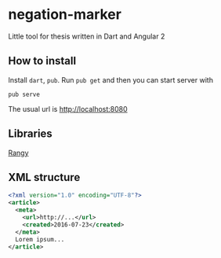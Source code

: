 negation-marker
===============

Little tool for thesis written in Dart and Angular 2

How to install
----------
Install `dart`, `pub`. Run `pub get` and then you can start server with
```
pub serve
```

The usual url is [http://localhost:8080](http://localhost:8080)

Libraries
---------

[Rangy](https://github.com/timdown/rangy)

XML structure
-------------
```xml
<?xml version="1.0" encoding="UTF-8"?>
<article>
  <meta>
    <url>http://...</url>
    <created>2016-07-23</created>
  </meta>
  Lorem ipsum...
</article>
```
